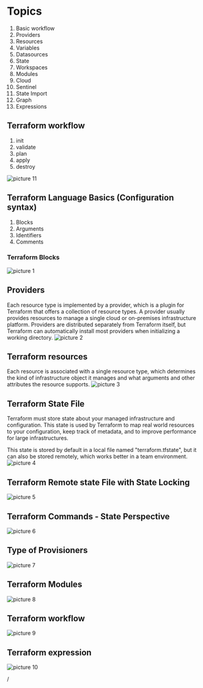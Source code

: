 # Topics
1. Basic workflow
2. Providers
3. Resources
4. Variables
5. Datasources
6. State
7. Workspaces
8. Modules
9. Cloud
10. Sentinel
11. State Import
12. Graph
13. Expressions

 ## Terraform workflow
 1. init
 2. validate
 3. plan
 4. apply
 5. destroy

![picture 11](images/21b2c885fa69666fa4dad6127ec4d3a1136591fa6cabee99daccf6877b3b4b09.png)  


## Terraform Language Basics (Configuration syntax)
1. Blocks
2. Arguments
3. Identifiers
4. Comments

### **Terraform Blocks**
![picture 1](images/cfbf25ca681ef62b5eed54e47c0f488c6eecb5a5d9ae41c144869ceb46d845ce.png)  

## Providers
Each resource type is implemented by a provider, which is a plugin for Terraform that offers a collection of resource types. A provider usually provides resources to manage a single cloud or on-premises infrastructure platform. Providers are distributed separately from Terraform itself, but Terraform can automatically install most providers when initializing a working directory.
![picture 2](images/c2ed7322052a0c94b4c06cf8c573e256da71894c9f5b913481de22ac693a90b6.png)  

## Terraform resources
Each resource is associated with a single resource type, which determines the kind of infrastructure object it manages and what arguments and other attributes the resource supports.
![picture 3](images/55a30f10874e17d0a7eafb17754240e65f405d78f347736ac8a4f2586578c1c1.png)  

## Terraform State File
Terraform must store state about your managed infrastructure and configuration. This state is used by Terraform to map real world resources to your configuration, keep track of metadata, and to improve performance for large infrastructures.

This state is stored by default in a local file named "terraform.tfstate", but it can also be stored remotely, which works better in a team environment.
  ![picture 4](images/151d312950c383e8ce48a134e7e27276550b203e94565bcf86e4fd4d6d485357.png)  

## Terraform Remote state File with State Locking

![picture 5](images/8f762f6f123b0434c682b79d17156f586dc5f2d9c51e4c7e4eba10bd8ee1658d.png)  

## Terraform Commands - State Perspective

![picture 6](images/5fc4b4eaa63b4997b088c84cebaa290d3f4f53effdf2f1a92297f02afc6d15cc.png)  

## Type of Provisioners

![picture 7](images/60909cf3861ff21b676144d25c6966c861cd08da9339567d956d92fcabc141c8.png)  

## Terraform Modules

![picture 8](images/ff8ba3336fb88b55be947c91ba8d92fc4bfd6694e0b6da07915c298c03b400a4.png)  

## Terraform workflow

![picture 9](images/1696ad2a33c535400ec165bf3d70af7f7667f1bb5815d53e0075c6609580834a.png)  

## Terraform expression

![picture 10](images/09ad70f3cc6622c748b7526df76225ad5a755c053eb572203ad26e6b81ca965c.png)  


/ 




